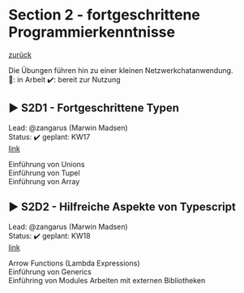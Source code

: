 
# Section 2 - fortgeschrittene Programmierkenntnisse

[zurück](https://github.com/VDI-CodING/codeING-main)

Die Übungen führen hin zu einer kleinen Netzwerkchatanwendung.  
:construction:: in Arbeit :heavy_check_mark:: bereit zur Nutzung


## :arrow_forward: S2D1 - Fortgeschrittene Typen
Lead: @zangarus (Marwin Madsen)  
Status: :heavy_check_mark:
geplant: KW17  
[link](S2D1/README.md) 

Einführung von Unions   
Einführung von Tupel  
Einführung von Array   

## :arrow_forward: S2D2 - Hilfreiche Aspekte von Typescript
Lead: @zangarus (Marwin Madsen)  
Status: :heavy_check_mark:
geplant: KW18  
[link](S2D2/README.md)

Arrow Functions (Lambda Expressions)   
Einführung von Generics  
Einführing von Modules
Arbeiten mit externen Bibliotheken

